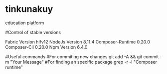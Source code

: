 # tinkunakuy

education platform


#Control of stable versions

Fabric Version hlfv12
NodeJs Version 8.11.4
Composer-Runtime 0.20.0
Composer-Cli 0.20.0
Npm Version 6.4.0

#Useful commands
#For commiting new changes
git add -A && git commit -m "Your Message"
#For finding an specific package
grep -r -l "Composer runtime"
